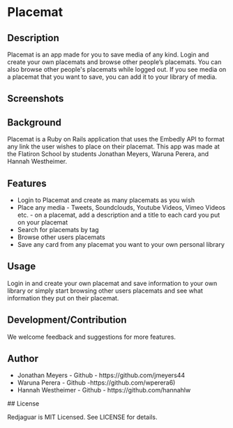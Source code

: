 # Placemat

## Description

Placemat is an app made for you to save media of any kind. Login and create your own placemats and browse other people’s placemats. You can also browse other people's placemats while logged out. If you see media on a placemat that you want to save, you can add it to your library of media.

## Screenshots



## Background

Placemat is a Ruby on Rails application that uses the Embedly API to format any link the user wishes to place on their placemat. This app was made at the Flatiron School by students Jonathan Meyers, Waruna Perera, and Hannah Westheimer.

## Features

<ul>
  <li>Login to Placemat and create as many placemats as you wish</li>
  <li>Place any media - Tweets, Soundclouds, Youtube Videos, Vimeo Videos etc. - on a placemat, add a description and a title to each card you put on your placemat</li>
  <li>Search for placemats by tag</li>
  <li>Browse other users placemats</li>
  <li>Save any card from any placemat you want to your own personal library</li>
</ul>


## Usage

Login in and create your own placemat and save information to your own library or simply start browsing other users placemats and see what information they put on their placemat.

## Development/Contribution

We welcome feedback and suggestions for more features. 

## Author
<ul>
  <li>Jonathan Meyers - Github - https://github.com/jmeyers44</li>
  <li>Waruna Perera - Github -https://github.com/wperera6)</li>
  <li>Hannah Westheimer - Github - https://github.com/hannahlw</li>
</ul>
## License

Redjaguar is MIT Licensed. See LICENSE for details.